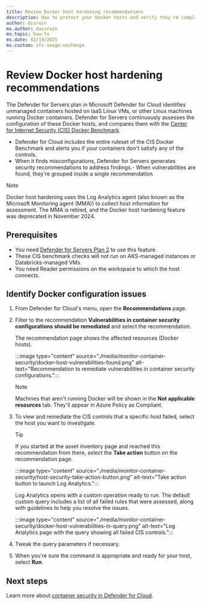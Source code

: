 ```yaml
---
title: Review Docker host hardening recommendations
description: How to protect your Docker hosts and verify they're compliant with the CIS Docker benchmark with Microsoft Defender for Cloud.
author: dcurwin
ms.author: dacurwin
ms.topic: how-to
ms.date: 02/19/2025
ms.custom: sfi-image-nochange
---
```

# Review Docker host hardening recommendations

The Defender for Servers plan in Microsoft Defender for Cloud identifies unmanaged containers hosted on IaaS Linux VMs, or other Linux machines running Docker containers. Defender for Servers continuously assesses the configuration of these Docker hosts, and compares them with the [Center for Internet Security (CIS) Docker Benchmark](https://www.cisecurity.org/benchmark/docker/).

- Defender for Cloud includes the entire ruleset of the CIS Docker Benchmark and alerts you if your containers don't satisfy any of the controls.
- When it finds misconfigurations, Defender for Servers generates security recommendations to address findings.-
When vulnerabilities are found, they're grouped inside a single recommendation.

> [!NOTE]
> Docker host hardening uses the Log Analytics agent (also known as the Microsoft Monitoring agent (MMA)) to collect host information for assessment.
> The MMA is retired, and the Docker host hardening feature was deprecated in November 2024.

## Prerequisites

- You need [Defender for Servers Plan 2](defender-for-servers-overview.md) to use this feature.
- These CIS benchmark checks will not run on AKS-managed instances or Databricks-managed VMs.
- You need Reader permissions on the workspace to which the host connects.

## Identify Docker configuration issues

1. From Defender for Cloud's menu, open the **Recommendations** page.

1. Filter to the recommendation **Vulnerabilities in container security configurations should be remediated** and select the recommendation.

    The recommendation page shows the affected resources (Docker hosts).

    :::image type="content" source="./media/monitor-container-security/docker-host-vulnerabilities-found.png" alt-text="Recommendation to remediate vulnerabilities in container security configurations.":::

    > [!NOTE]
    > Machines that aren't running Docker will be shown in the **Not applicable resources** tab. They'll appear in Azure Policy as Compliant.

1. To view and remediate the CIS controls that a specific host failed, select the host you want to investigate.

    > [!TIP]
    > If you started at the asset inventory page and reached this recommendation from there, select the **Take action** button on the recommendation page.
    >
    > :::image type="content" source="./media/monitor-container-security/host-security-take-action-button.png" alt-text="Take action button to launch Log Analytics.":::

    Log Analytics opens with a custom operation ready to run. The default custom query includes a list of all failed rules that were assessed, along with guidelines to help you resolve the issues.

    :::image type="content" source="./media/monitor-container-security/docker-host-vulnerabilities-in-query.png" alt-text="Log Analytics page with the query showing all failed CIS controls.":::

1. Tweak the query parameters if necessary.

1. When you're sure the command is appropriate and ready for your host, select **Run**.

## Next steps

Learn more about [container security in Defender for Cloud](defender-for-containers-introduction.md).
